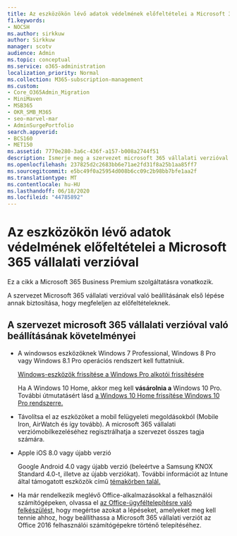 ```yaml
---
title: Az eszközökön lévő adatok védelmének előfeltételei a Microsoft 365 vállalati verzióval
f1.keywords:
- NOCSH
ms.author: sirkkuw
author: Sirkkuw
manager: scotv
audience: Admin
ms.topic: conceptual
ms.service: o365-administration
localization_priority: Normal
ms.collection: M365-subscription-management
ms.custom:
- Core_O365Admin_Migration
- MiniMaven
- MSB365
- OKR_SMB_M365
- seo-marvel-mar
- AdminSurgePortfolio
search.appverid:
- BCS160
- MET150
ms.assetid: 7770e280-3a6c-436f-a157-b008a2744f51
description: Ismerje meg a szervezet microsoft 365 vállalati verzióval történő beállításának és a munkahelyi adatok védelmének követelményeit a felhasználók eszközein.
ms.openlocfilehash: 237825d2c2683bb6e71ae2fd31f8a25b1aa85ff7
ms.sourcegitcommit: e5bc49f0a25954d008b6cc09c2b98bb7bfe1aa2f
ms.translationtype: MT
ms.contentlocale: hu-HU
ms.lasthandoff: 06/18/2020
ms.locfileid: "44785892"
---
```

# <a name="prerequisites-for-protecting-data-on-devices-with-microsoft-365-for-business"></a>Az eszközökön lévő adatok védelmének előfeltételei a Microsoft 365 vállalati verzióval

Ez a cikk a Microsoft 365 Business Premium szolgáltatásra vonatkozik.

A szervezet Microsoft 365 vállalati verzióval való beállításának első lépése annak biztosítása, hogy megfeleljen az előfeltételeknek.
  
## <a name="requirements-for-setting-up-your-organization-with-microsoft-365-for-business"></a>A szervezet microsoft 365 vállalati verzióval való beállításának követelményei

- A windowsos eszközöknek Windows 7 Professional, Windows 8 Pro vagy Windows 8.1 Pro operációs rendszert kell futtatniuk.
    
    [Windows-eszközök frissítése a Windows Pro alkotói frissítésére](upgrade-to-windows-pro-creators-update.md)
    
    Ha A Windows 10 Home, akkor meg kell **vásárolnia a** Windows 10 Pro. További útmutatásért lásd [a Windows 10 Home frissítése Windows 10 Pro rendszerre.](https://support.microsoft.com/office/0aee10c1-4d34-43ee-a325-579c6c2df90e) 
    
- Távolítsa el az eszközöket a mobil felügyeleti megoldásokból (Mobile Iron, AirWatch és így tovább). A microsoft 365 vállalati verziómobilkezeléséhez regisztrálhatja a szervezet összes tagja számára.
    
- Apple iOS 8.0 vagy újabb verzió
    
    Google Android 4.0 vagy újabb verzió (beleértve a Samsung KNOX Standard 4.0-t, illetve az újabb verziókat). További információt az Intune által támogatott eszközök című [témakörben talál.](https://go.microsoft.com/fwlink/p/?linkid=852307)
    
- Ha már rendelkezik meglévő Office-alkalmazásokkal a felhasználói számítógépeken, olvassa el [az Office-ügyféltelepítésre való felkészülést,](prepare-for-office-client-deployment.md) hogy megértse azokat a lépéseket, amelyeket meg kell tennie ahhoz, hogy beállíthassa a Microsoft 365 vállalati verziót az Office 2016 felhasználói számítógépekre történő telepítéséhez. 
